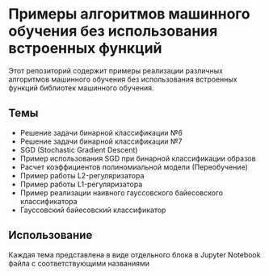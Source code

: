 # Примеры алгоритмов машинного обучения без использования встроенных функций

Этот репозиторий содержит примеры реализации различных алгоритмов машинного обучения без использования встроенных функций библиотек машинного обучения.

## Темы

- Решение задачи бинарной классификации №6
- Решение задачи бинарной классификации №7
- SGD (Stochastic Gradient Descent)
- Пример использования SGD при бинарной классификации образов
- Расчет коэффициентов полиномиальной модели (Переобучение)
- Пример работы L2-регуляризатора
- Пример работы L1-регуляризатора
- Пример реализации наивного гауссовского байесовского классификатора
- Гауссовский байесовский классификатор

## Использование

Каждая тема представлена в виде отдельного блока в Jupyter Notebook файла с соответствующими названиями
